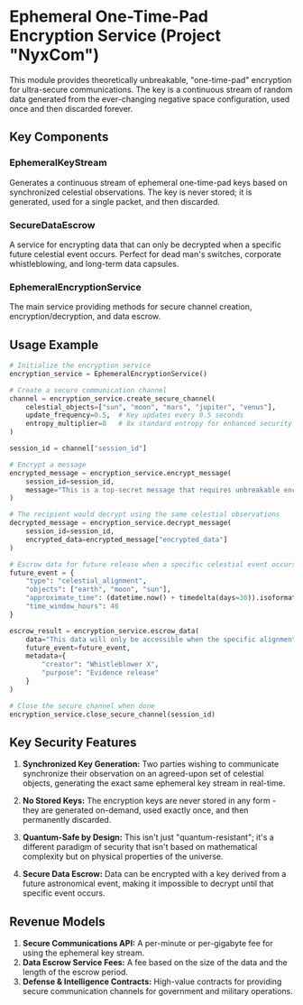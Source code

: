 # Ephemeral One-Time-Pad Encryption Service (Project "NyxCom")

This module provides theoretically unbreakable, "one-time-pad" encryption for ultra-secure communications. The key is a continuous stream of random data generated from the ever-changing negative space configuration, used once and then discarded forever.

## Key Components

### EphemeralKeyStream
Generates a continuous stream of ephemeral one-time-pad keys based on synchronized celestial observations. The key is never stored; it is generated, used for a single packet, and then discarded.

### SecureDataEscrow
A service for encrypting data that can only be decrypted when a specific future celestial event occurs. Perfect for dead man's switches, corporate whistleblowing, and long-term data capsules.

### EphemeralEncryptionService
The main service providing methods for secure channel creation, encryption/decryption, and data escrow.

## Usage Example

```python
# Initialize the encryption service
encryption_service = EphemeralEncryptionService()

# Create a secure communication channel
channel = encryption_service.create_secure_channel(
    celestial_objects=["sun", "moon", "mars", "jupiter", "venus"],
    update_frequency=0.5,  # Key updates every 0.5 seconds
    entropy_multiplier=8   # 8x standard entropy for enhanced security
)

session_id = channel["session_id"]

# Encrypt a message
encrypted_message = encryption_service.encrypt_message(
    session_id=session_id,
    message="This is a top-secret message that requires unbreakable encryption"
)

# The recipient would decrypt using the same celestial observations
decrypted_message = encryption_service.decrypt_message(
    session_id=session_id,
    encrypted_data=encrypted_message["encrypted_data"]
)

# Escrow data for future release when a specific celestial event occurs
future_event = {
    "type": "celestial_alignment",
    "objects": ["earth", "moon", "sun"],
    "approximate_time": (datetime.now() + timedelta(days=30)).isoformat(),
    "time_window_hours": 48
}

escrow_result = encryption_service.escrow_data(
    data="This data will only be accessible when the specific alignment occurs",
    future_event=future_event,
    metadata={
        "creator": "Whistleblower X",
        "purpose": "Evidence release"
    }
)

# Close the secure channel when done
encryption_service.close_secure_channel(session_id)
```

## Key Security Features

1. **Synchronized Key Generation:** Two parties wishing to communicate synchronize their observation on an agreed-upon set of celestial objects, generating the exact same ephemeral key stream in real-time.

2. **No Stored Keys:** The encryption keys are never stored in any form - they are generated on-demand, used exactly once, and then permanently discarded.

3. **Quantum-Safe by Design:** This isn't just "quantum-resistant"; it's a different paradigm of security that isn't based on mathematical complexity but on physical properties of the universe.

4. **Secure Data Escrow:** Data can be encrypted with a key derived from a future astronomical event, making it impossible to decrypt until that specific event occurs.

## Revenue Models

1. **Secure Communications API:** A per-minute or per-gigabyte fee for using the ephemeral key stream.
2. **Data Escrow Service Fees:** A fee based on the size of the data and the length of the escrow period.
3. **Defense & Intelligence Contracts:** High-value contracts for providing secure communication channels for government and military operations.

